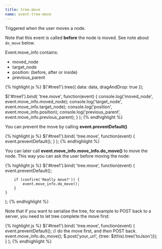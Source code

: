 ```yaml
---
title: tree.move
name: event-tree-move
---
```


Triggered when the user moves a node.

Note that this event is called **before** the node is moved. See note about `do_move` below.

Event.move_info contains:

* moved_node
* target_node
* position: (before, after or inside)
* previous_parent

{% highlight js %}
$('#tree1').tree({
    data: data,
    dragAndDrop: true
});

$('#tree1').bind(
    'tree.move',
    function(event) {
        console.log('moved_node', event.move_info.moved_node);
        console.log('target_node', event.move_info.target_node);
        console.log('position', event.move_info.position);
        console.log('previous_parent', event.move_info.previous_parent);
    }
);
{% endhighlight %}

You can prevent the move by calling **event.preventDefault()**

{% highlight js %}
$('#tree1').bind(
    'tree.move',
    function(event) {
        event.preventDefault();
    }
);
{% endhighlight %}

You can later call **event.move_info.move_info.do_move()** to move the node. This way you can ask the user before moving the node:

{% highlight js %}
$('#tree1').bind(
    'tree.move',
    function(event) {
        event.preventDefault();

        if (confirm('Really move?')) {
            event.move_info.do_move();
        }
    }
);
{% endhighlight %}

Note that if you want to serialise the tree, for example to POST back to a server, you need to let tree complete the move first:

{% highlight js %}
$('#tree1').bind(
    'tree.move',
    function(event)
    {
        event.preventDefault();
        // do the move first, and _then_ POST back.
        event.move_info.do_move();
        $.post('your_url', {tree: $(this).tree('toJson')});
    }
);
{% endhighlight %}

